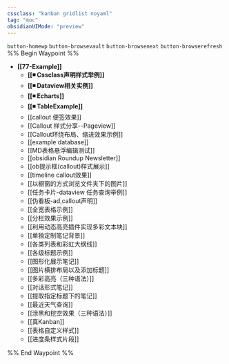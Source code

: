 ```yaml
---
cssclass: "kanban gridlist noyaml"
tag: "moc"
obsidianUIMode: "preview"
--- 
```

`button-homewp`  `button-browsevault`  `button-browsenext` `button-browserefresh` 
%% Begin Waypoint %%
- **[[77-Example]]**
	- **[[◾ Cssclass声明样式举例]]**
	- **[[◾ Dataview相关实例]]**
	- **[[◾ Echarts]]**
	- **[[◾ TableExample]]**
	- [[callout 便签效果]]
	- [[Callout 样式分享--Pageview]]
	- [[Callout环绕布局、缩进效果示例]]
	- [[example database]]
	- [[MD表格悬浮编辑测试]]
	- [[obsidian Roundup Newsletter]]
	- [[ob提示框(callout)样式展示]]
	- [[timeline callout效果]]
	- [[以橱窗的方式浏览文件夹下的图片]]
	- [[任务卡片-dataview 任务查询举例]]
	- [[伪看板-ad,callout声明]]
	- [[全宽表格示例]]
	- [[分栏效果示例]]
	- [[利用动态高亮插件实现多彩文本块]]
	- [[单独定制笔记背景]]
	- [[各类列表和彩虹大纲线]]
	- [[各级标题示例]]
	- [[图形化展示笔记]]
	- [[图片横排布局以及添加标题]]
	- [[多彩高亮（三种语法）]]
	- [[对话形式笔记]]
	- [[提取指定标题下的笔记]]
	- [[最近天气查询]]
	- [[涂黑和挖空效果（三种语法）]]
	- [[真Kanban]]
	- [[表格自定义样式]]
	- [[进度条样式片段]]

%% End Waypoint %%